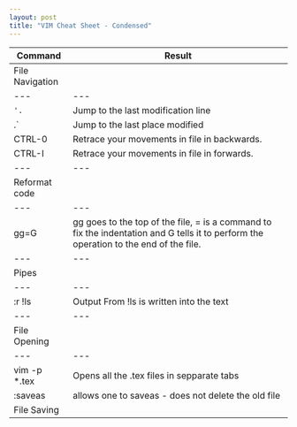 ```yaml
---
layout: post
title: "VIM Cheat Sheet - Condensed"
---
```

|Command|Result|
|---|---|
|File Navigation|
|---|---|
|`'.`|Jump to the last modification line| 
|.`|Jump to the last place modified| 
|CTRL-0|Retrace your movements in file in backwards.|
|CTRL-I|Retrace your movements in file in forwards.|    
|---|---|
|Reformat code|
|---|---|
|gg=G| gg goes to the top of the file, = is a command to fix the indentation and G tells it to perform the operation to the end of the file.|
|---|---|
|Pipes|
|---|---|
|:r !ls |    Output From !ls is written into the text|
|---|---|
|File Opening||
|---|---|
|vim -p *.tex|  Opens all the .tex files in sepparate tabs|
|:saveas | allows one to saveas - does not delete the old file|
|File Saving||

